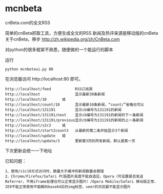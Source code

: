 mcnbeta
=======

cnBeta.com的全文RSS


简单的cnBeta抓取工具，方便生成全文的RSS
新闻及热评来源是移动版的cnBeta
关于cnBeta，移步 http://zh.wikipedia.org/zh/CnBeta.com

对python的很多框架不熟悉，随便做的一个能运行的脚本

运行

 	python mcnbetaui.py 80

在浏览器访问 http://localhost:80 即可。

	http://localhost/feed			RSS订阅源
	http://localhost				显示最新30条新闻
	http://localhost/10       或
	http://localhost/count/10		显示最新10条新闻，“count/”省略也可以
	http://localhost/131191			显示cb编号为131191的新闻
	http://localhost/131191/next	显示cb编号为131191的新闻的下一条新闻
	http://localhost/131191/previous显示cb编号为131191的新闻的上一条新闻
	http://localhost/s2c3     或
	http://localhost/start2count3	从最新的第二条开始显示3个新闻
	http://localhost/update   或
	http://localhost/update/3		更新第3页的所有新闻，默认是第一页
下次更新会统一一下地址

已知问题：

	1、使用/s1c10方式访问时，数量大于缓冲的新闻数量会报错
	2、Chrome/Firefox/Safari PC版图片高度不能自适应，Opera（可设置是否发送Referrer，不用iframe处理也可以正常显示图片）/Opera Mobile/Safari 移动版正常，IE9不能正常使用不能解码base64后的img标签，veer的浏览器不能显示图片